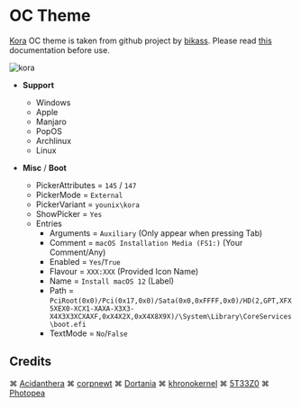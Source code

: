 # OC Theme

[Kora](https://github.com/bikass/kora) OC theme is taken from github project by [bikass](https://github.com/bikass). Please read [this](https://github.com/iamyounix/younix_octheme/blob/main/Flavours.md) documentation before use.

![kora](https://github.com/iamyounix/younix_octheme/assets/72515939/f553cb87-ac68-4422-afc8-c7cdedd3bc0b)

- **Support**
  - Windows
  - Apple
  - Manjaro
  - PopOS
  - Archlinux
  - Linux

- **Misc** / **Boot**
  - PickerAttributes = `145` / `147`
  - PickerMode = `External`
  - PickerVariant = `younix\kora`
  - ShowPicker = `Yes`
  - Entries
    - Arguments = `Auxiliary` (Only appear when pressing Tab)
    - Comment = `macOS Installation Media (FS1:)` (Your Comment/Any)
    - Enabled = `Yes`/`True`
    - Flavour = `XXX:XXX` (Provided Icon Name)
    - Name = `Install macOS 12` (Label)
    - Path = `PciRoot(0x0)/Pci(0x17,0x0)/Sata(0x0,0xFFFF,0x0)/HD(2,GPT,XFX5XEX0-XCX1-XAXA-X3X3-X4X3X3XCXAXF,0xX4X2X,0xX4X8X9X)/\System\Library\CoreServices\boot.efi`
    - TextMode = `No`/`False`

## Credits

⌘ [Acidanthera](https://github.com/acidanthera/) ⌘ [corpnewt](https://github.com/corpnewt) ⌘ [Dortania](https://github.com/dortania) ⌘ [khronokernel](https://github.com/khronokernel) ⌘ [5T33Z0](https://github.com/5T33Z0) ⌘ [Photopea](https://www.photopea.com/)
